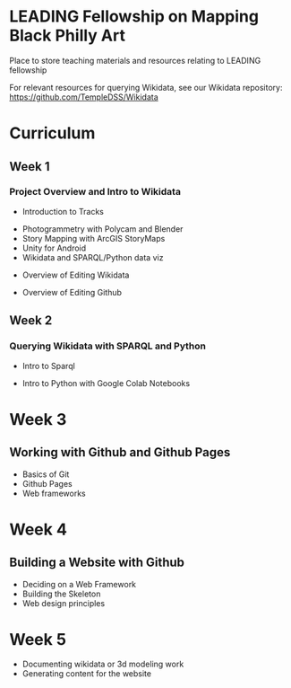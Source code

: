 # LEADING Fellowship on Mapping Black Philly Art

Place to store teaching materials and resources relating to LEADING fellowship

For relevant resources for querying Wikidata, see our Wikidata repository: https://github.com/TempleDSS/Wikidata

# Curriculum

## Week 1 

### Project Overview and Intro to Wikidata

* Introduction to Tracks
 - Photogrammetry with Polycam and Blender
 - Story Mapping with ArcGIS StoryMaps
 - Unity for Android
 - Wikidata and SPARQL/Python data viz

* Overview of Editing Wikidata

* Overview of Editing Github

## Week 2 

### Querying Wikidata with SPARQL and Python 

* Intro to Sparql

* Intro to Python with Google Colab Notebooks

# Week 3 

## Working with Github and Github Pages

* Basics of Git
* Github Pages
* Web frameworks

# Week 4 

## Building a Website with Github

* Deciding on a Web Framework
* Building the Skeleton
* Web design principles

# Week 5

* Documenting wikidata or 3d modeling work
* Generating content for the website

